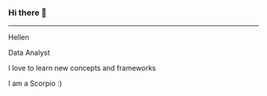 ### Hi there 👋
*****************

Hellen

Data Analyst

I love to learn new concepts and frameworks

I am a Scorpio :)

>>>
